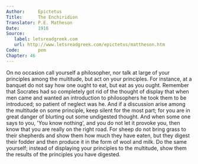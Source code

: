 ```yaml
---
Author:     Epictetus  
Title:      The Enchiridion  
Translator: P.E. Matheson
Date:       1916  
Source:
   label: letsreadgreek.com
   url: http://www.letsreadgreek.com/epictetus/mattheson.htm
Code:       pem  
Chapter: 46
---
```


On no occasion call yourself a philosopher, nor talk at large of your
principles among the multitude, but act on your principles. For instance, at a
banquet do not say how one ought to eat, but eat as you ought.  Remember that
Socrates had so completely got rid of the thought of display that when men came
and wanted an introduction to philosophers he took them to be introduced; so
patient of neglect was he. And if a discussion arise among the multitude on
some principle, keep silent for the most part; for you are in great danger of
blurting out some undigested thought. And when some one says to you, 'You know
nothing', and you do not let it provoke you, then know that you are really on
the right road. For sheep do not bring grass to their shepherds and show them
how much they have eaten, but they digest their fodder and then produce it in
the form of wool and milk.  Do the same yourself; instead of displaying your
principles to the multitude, show them the results of the principles you have
digested.


